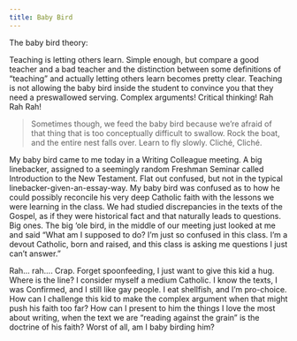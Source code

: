 ```yaml
---
title: Baby Bird
---
```

The baby bird theory:

Teaching is letting others learn. Simple enough, but compare a good teacher and a bad teacher and the distinction between some definitions of “teaching” and actually letting others learn becomes pretty clear. Teaching is not allowing the baby bird inside the student to convince you that they need a preswallowed serving. Complex arguments! Critical thinking! Rah Rah Rah!

> Sometimes though, we feed the baby bird because we’re afraid of that thing that is too conceptually difficult to swallow. Rock the boat, and the entire nest falls over. Learn to fly slowly. Cliché, Cliché.

My baby bird came to me today in a Writing Colleague meeting. A big linebacker, assigned to a seemingly random Freshman Seminar called Introduction to the New Testament. Flat out confused, but not in the typical linebacker-given-an-essay-way. My baby bird was confused as to how he could possibly reconcile his very deep Catholic faith with the lessons we were learning in the class. We had studied discrepancies in the texts of the Gospel, as if they were historical fact and that naturally leads to questions. Big ones. The big ‘ole bird, in the middle of our meeting just looked at me and said “What am I supposed to do? I’m just so confused in this class. I’m a devout Catholic, born and raised, and this class is asking me questions I just can’t answer.”

Rah… rah…. Crap. Forget spoonfeeding, I just want to give this kid a hug. Where is the line? I consider myself a medium Catholic. I know the texts, I was Confirmed, and I still like gay people. I eat shellfish, and I’m pro-choice.  How can I challenge this kid to make the complex argument when that might push his faith too far? How can I present to him the things I love the most about writing, when the text we are “reading against the grain” is the doctrine of his faith? Worst of all, am I baby birding him?